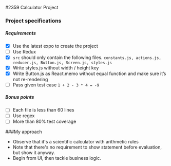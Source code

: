 #2359 Calculator Project
### Project specifications
##### Requirements
- [x] Use the latest expo to create the project
- [ ] Use Redux
- [x] `src` should only contain the following files. `constants.js, actions.js, reducer.js, Button.js, Screen.js, styles.js`
- [x] Write styles.js without width / height key
- [x] Write Button.js as React.memo without equal function and make sure it’s not re-rendering
- [ ] Pass given test case `1 + 2 - 3 * 4 = -9`

##### Bonus points
- [ ] Each file is less than 60 lines
- [ ] Use regex
- [ ] More than 80% test coverage

###My approach
- Observe that it's a scientific calculator with arithmetic rules
- Note that there's no requirement to show statement before evaluation, but show it anyway.
- Begin from UI, then tackle business logic.
